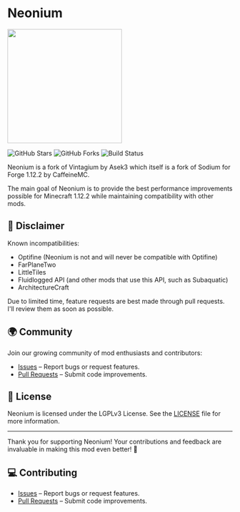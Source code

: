 # Neonium
<img src="https://raw.githubusercontent.com/NeoX2025Gaming/Neonium/refs/heads/master/src/main/resources/assets/neonium/logo.png" width="256">

![GitHub Stars](https://img.shields.io/github/stars/NeoX2025Gaming/Neonium?style=flat-square)
![GitHub Forks](https://img.shields.io/github/forks/NeoX2025Gaming/Neonium?style=flat-square)
![Build Status](https://img.shields.io/github/actions/workflow/status/NeoX2025Gaming/Neonium/build.yml?branch=master&style=flat-square)

Neonium is a fork of Vintagium by Asek3 which itself is a fork of Sodium for Forge 1.12.2 by CaffeineMC.

The main goal of Neonium is to provide the best performance improvements possible for Minecraft 1.12.2 while maintaining compatibility with other mods.

## 📢 Disclaimer
Known incompatibilities:
- Optifine (Neonium is not and will never be compatible with Optifine)
- FarPlaneTwo
- LittleTiles
- Fluidlogged API (and other mods that use this API, such as Subaquatic)
- ArchitectureCraft

Due to limited time, feature requests are best made through pull requests. I'll review them as soon as possible.

## 🌍 Community
Join our growing community of mod enthusiasts and contributors:
- [Issues](https://github.com/NeoX2025Gaming/Neonium/issues) – Report bugs or request features.
- [Pull Requests](https://github.com/NeoX2025Gaming/Neonium/pulls) – Submit code improvements.

## 📜 License
Neonium is licensed under the LGPLv3 License. See the [LICENSE](LICENSE) file for more information.

---
Thank you for supporting Neonium! Your contributions and feedback are invaluable in making this mod even better! 💖

## 💻 Contributing

- [Issues](https://github.com/NeoX2025Gaming/Neonium/issues) – Report bugs or request features.
- [Pull Requests](https://github.com/NeoX2025Gaming/Neonium/pulls) – Submit code improvements.
